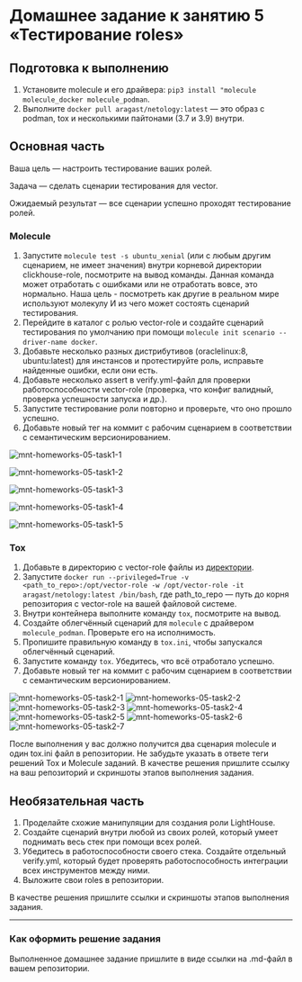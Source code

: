 # Домашнее задание к занятию 5 «Тестирование roles»

## Подготовка к выполнению

1. Установите molecule и его драйвера: `pip3 install "molecule molecule_docker molecule_podman`.
2. Выполните `docker pull aragast/netology:latest` —  это образ с podman, tox и несколькими пайтонами (3.7 и 3.9) внутри.

## Основная часть

Ваша цель — настроить тестирование ваших ролей. 

Задача — сделать сценарии тестирования для vector. 

Ожидаемый результат — все сценарии успешно проходят тестирование ролей.

### Molecule

1. Запустите  `molecule test -s ubuntu_xenial` (или с любым другим сценарием, не имеет значения) внутри корневой директории clickhouse-role, посмотрите на вывод команды. Данная команда может отработать с ошибками или не отработать вовсе, это нормально. Наша цель - посмотреть как другие в реальном мире используют молекулу И из чего может состоять сценарий тестирования.
2. Перейдите в каталог с ролью vector-role и создайте сценарий тестирования по умолчанию при помощи `molecule init scenario --driver-name docker`.
3. Добавьте несколько разных дистрибутивов (oraclelinux:8, ubuntu:latest) для инстансов и протестируйте роль, исправьте найденные ошибки, если они есть.
4. Добавьте несколько assert в verify.yml-файл для  проверки работоспособности vector-role (проверка, что конфиг валидный, проверка успешности запуска и др.). 
5. Запустите тестирование роли повторно и проверьте, что оно прошло успешно.
5. Добавьте новый тег на коммит с рабочим сценарием в соответствии с семантическим версионированием.

![mnt-homeworks-05-task1-1](https://github.com/user-attachments/assets/c10b1730-bdd6-48f8-b9c2-babfe62e0631)

![mnt-homeworks-05-task1-2](https://github.com/user-attachments/assets/5d0aeef1-9863-4b11-92d3-025a9c84f138)

![mnt-homeworks-05-task1-3](https://github.com/user-attachments/assets/f9f4ac61-2cd5-4820-b4f6-853eceb0577a)

![mnt-homeworks-05-task1-4](https://github.com/user-attachments/assets/0ae457b7-a2d3-495f-afb7-94e59cb76c99)

![mnt-homeworks-05-task1-5](https://github.com/user-attachments/assets/60786459-4495-4c52-915c-e2ab57988f73)

### Tox

1. Добавьте в директорию с vector-role файлы из [директории](./example).
2. Запустите `docker run --privileged=True -v <path_to_repo>:/opt/vector-role -w /opt/vector-role -it aragast/netology:latest /bin/bash`, где path_to_repo — путь до корня репозитория с vector-role на вашей файловой системе.
3. Внутри контейнера выполните команду `tox`, посмотрите на вывод.
5. Создайте облегчённый сценарий для `molecule` с драйвером `molecule_podman`. Проверьте его на исполнимость.
6. Пропишите правильную команду в `tox.ini`, чтобы запускался облегчённый сценарий.
8. Запустите команду `tox`. Убедитесь, что всё отработало успешно.
9. Добавьте новый тег на коммит с рабочим сценарием в соответствии с семантическим версионированием.

![mnt-homeworks-05-task2-1](https://github.com/user-attachments/assets/c0aaa708-dd05-4413-b999-ccd03e785d5d)
![mnt-homeworks-05-task2-2](https://github.com/user-attachments/assets/0503a06a-098c-4adf-af84-27fb9066867e)
![mnt-homeworks-05-task2-3](https://github.com/user-attachments/assets/ccf0f777-971c-42df-bf09-a6d09ebec044)
![mnt-homeworks-05-task2-4](https://github.com/user-attachments/assets/913d8887-70b5-430f-86ba-077dae271ea2)
![mnt-homeworks-05-task2-5](https://github.com/user-attachments/assets/f0c659df-4eac-481a-9c23-fd23b7959fa7)
![mnt-homeworks-05-task2-6](https://github.com/user-attachments/assets/9163e017-f861-4eb6-944d-5082571335ec)
![mnt-homeworks-05-task2-7](https://github.com/user-attachments/assets/586f5fdc-7820-415b-ae4b-a1f63f0a6dd4)

После выполнения у вас должно получится два сценария molecule и один tox.ini файл в репозитории. Не забудьте указать в ответе теги решений Tox и Molecule заданий. В качестве решения пришлите ссылку на  ваш репозиторий и скриншоты этапов выполнения задания. 

## Необязательная часть

1. Проделайте схожие манипуляции для создания роли LightHouse.
2. Создайте сценарий внутри любой из своих ролей, который умеет поднимать весь стек при помощи всех ролей.
3. Убедитесь в работоспособности своего стека. Создайте отдельный verify.yml, который будет проверять работоспособность интеграции всех инструментов между ними.
4. Выложите свои roles в репозитории.

В качестве решения пришлите ссылки и скриншоты этапов выполнения задания.

---

### Как оформить решение задания

Выполненное домашнее задание пришлите в виде ссылки на .md-файл в вашем репозитории.
